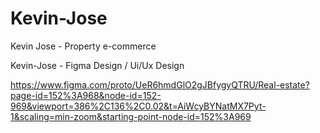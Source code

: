# Kevin-Jose
Kevin Jose - Property e-commerce

Kevin-Jose - Figma Design / Ui/Ux Design

 https://www.figma.com/proto/UeR6hmdGlO2gJBfygyQTRU/Real-estate?page-id=152%3A968&node-id=152-969&viewport=386%2C136%2C0.02&t=AiWcyBYNatMX7Pyt-1&scaling=min-zoom&starting-point-node-id=152%3A969
